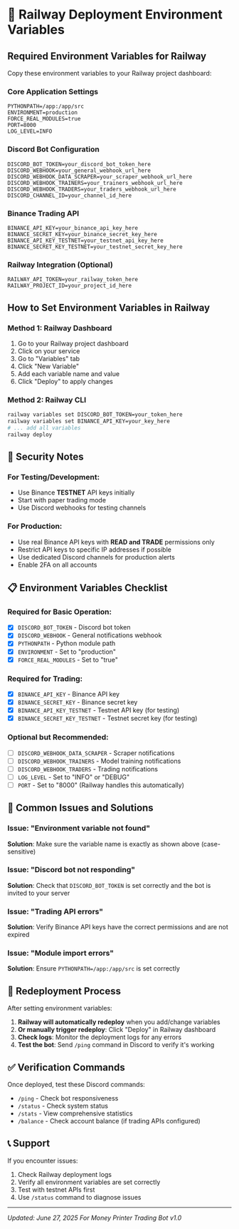 # 🚀 Railway Deployment Environment Variables

## Required Environment Variables for Railway

Copy these environment variables to your Railway project dashboard:

### Core Application Settings
```
PYTHONPATH=/app:/app/src
ENVIRONMENT=production
FORCE_REAL_MODULES=true
PORT=8000
LOG_LEVEL=INFO
```

### Discord Bot Configuration
```
DISCORD_BOT_TOKEN=your_discord_bot_token_here
DISCORD_WEBHOOK=your_general_webhook_url_here
DISCORD_WEBHOOK_DATA_SCRAPER=your_scraper_webhook_url_here
DISCORD_WEBHOOK_TRAINERS=your_trainers_webhook_url_here
DISCORD_WEBHOOK_TRADERS=your_traders_webhook_url_here
DISCORD_CHANNEL_ID=your_channel_id_here
```

### Binance Trading API
```
BINANCE_API_KEY=your_binance_api_key_here
BINANCE_SECRET_KEY=your_binance_secret_key_here
BINANCE_API_KEY_TESTNET=your_testnet_api_key_here
BINANCE_SECRET_KEY_TESTNET=your_testnet_secret_key_here
```

### Railway Integration (Optional)
```
RAILWAY_API_TOKEN=your_railway_token_here
RAILWAY_PROJECT_ID=your_project_id_here
```

## How to Set Environment Variables in Railway

### Method 1: Railway Dashboard
1. Go to your Railway project dashboard
2. Click on your service
3. Go to "Variables" tab
4. Click "New Variable"
5. Add each variable name and value
6. Click "Deploy" to apply changes

### Method 2: Railway CLI
```bash
railway variables set DISCORD_BOT_TOKEN=your_token_here
railway variables set BINANCE_API_KEY=your_key_here
# ... add all variables
railway deploy
```

## 🔐 Security Notes

### For Testing/Development:
- Use Binance **TESTNET** API keys initially
- Start with paper trading mode
- Use Discord webhooks for testing channels

### For Production:
- Use real Binance API keys with **READ and TRADE** permissions only
- Restrict API keys to specific IP addresses if possible
- Use dedicated Discord channels for production alerts
- Enable 2FA on all accounts

## 📋 Environment Variables Checklist

### Required for Basic Operation:
- [x] `DISCORD_BOT_TOKEN` - Discord bot token
- [x] `DISCORD_WEBHOOK` - General notifications webhook
- [x] `PYTHONPATH` - Python module path
- [x] `ENVIRONMENT` - Set to "production"
- [x] `FORCE_REAL_MODULES` - Set to "true"

### Required for Trading:
- [x] `BINANCE_API_KEY` - Binance API key
- [x] `BINANCE_SECRET_KEY` - Binance secret key
- [x] `BINANCE_API_KEY_TESTNET` - Testnet API key (for testing)
- [x] `BINANCE_SECRET_KEY_TESTNET` - Testnet secret key (for testing)

### Optional but Recommended:
- [ ] `DISCORD_WEBHOOK_DATA_SCRAPER` - Scraper notifications
- [ ] `DISCORD_WEBHOOK_TRAINERS` - Model training notifications
- [ ] `DISCORD_WEBHOOK_TRADERS` - Trading notifications
- [ ] `LOG_LEVEL` - Set to "INFO" or "DEBUG"
- [ ] `PORT` - Set to "8000" (Railway handles this automatically)

## 🚨 Common Issues and Solutions

### Issue: "Environment variable not found"
**Solution**: Make sure the variable name is exactly as shown above (case-sensitive)

### Issue: "Discord bot not responding"
**Solution**: Check that `DISCORD_BOT_TOKEN` is set correctly and the bot is invited to your server

### Issue: "Trading API errors"
**Solution**: Verify Binance API keys have the correct permissions and are not expired

### Issue: "Module import errors"
**Solution**: Ensure `PYTHONPATH=/app:/app/src` is set correctly

## 🔄 Redeployment Process

After setting environment variables:

1. **Railway will automatically redeploy** when you add/change variables
2. **Or manually trigger redeploy**: Click "Deploy" in Railway dashboard
3. **Check logs**: Monitor the deployment logs for any errors
4. **Test the bot**: Send `/ping` command in Discord to verify it's working

## ✅ Verification Commands

Once deployed, test these Discord commands:
- `/ping` - Check bot responsiveness
- `/status` - Check system status
- `/stats` - View comprehensive statistics
- `/balance` - Check account balance (if trading APIs configured)

## 📞 Support

If you encounter issues:
1. Check Railway deployment logs
2. Verify all environment variables are set correctly
3. Test with testnet APIs first
4. Use `/status` command to diagnose issues

---

*Updated: June 27, 2025*
*For Money Printer Trading Bot v1.0*
